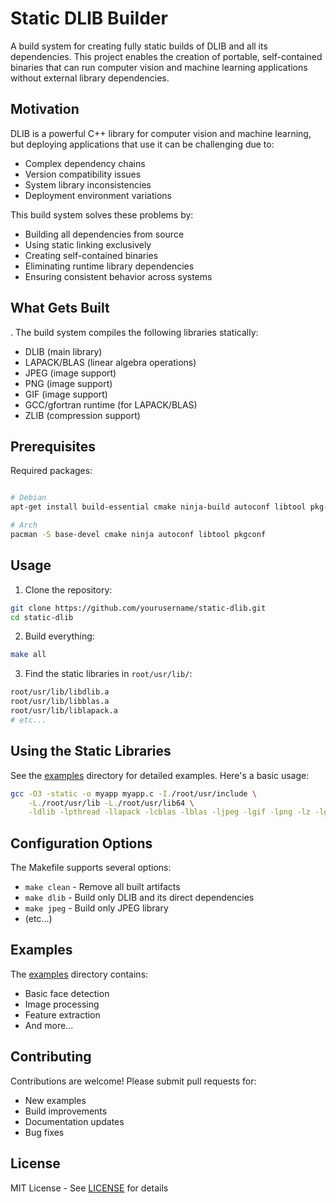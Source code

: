 # Static DLIB Builder

A build system for creating fully static builds of DLIB and all its dependencies. This project enables the creation of portable, self-contained binaries that can run computer vision and machine learning applications without external library dependencies.

## Motivation

DLIB is a powerful C++ library for computer vision and machine learning, but deploying applications that use it can be challenging due to:
- Complex dependency chains
- Version compatibility issues
- System library inconsistencies
- Deployment environment variations

This build system solves these problems by:
- Building all dependencies from source
- Using static linking exclusively
- Creating self-contained binaries
- Eliminating runtime library dependencies
- Ensuring consistent behavior across systems

## What Gets Built

.
The build system compiles the following libraries statically:
- DLIB (main library)
- LAPACK/BLAS (linear algebra operations)
- JPEG (image support)
- PNG (image support)
- GIF (image support)
- GCC/gfortran runtime (for LAPACK/BLAS)
- ZLIB (compression support)

## Prerequisites

Required packages:
```bash

# Debian
apt-get install build-essential cmake ninja-build autoconf libtool pkg-config

# Arch
pacman -S base-devel cmake ninja autoconf libtool pkgconf
```

## Usage

1. Clone the repository:
```bash
git clone https://github.com/yourusername/static-dlib.git
cd static-dlib
```

2. Build everything:
```bash
make all
```

3. Find the static libraries in `root/usr/lib/`:
```bash
root/usr/lib/libdlib.a
root/usr/lib/libblas.a
root/usr/lib/liblapack.a
# etc...
```

## Using the Static Libraries

See the [examples](examples/) directory for detailed examples. Here's a basic usage:

```bash
gcc -O3 -static -o myapp myapp.c -I./root/usr/include \
    -L./root/usr/lib -L./root/usr/lib64 \
    -ldlib -lpthread -llapack -lcblas -lblas -ljpeg -lgif -lpng -lz -lgfortran 
```

## Configuration Options

The Makefile supports several options:
- `make clean` - Remove all built artifacts
- `make dlib` - Build only DLIB and its direct dependencies
- `make jpeg` - Build only JPEG library
- (etc...)

## Examples

The [examples](examples/) directory contains:
- Basic face detection
- Image processing
- Feature extraction
- And more...

## Contributing

Contributions are welcome! Please submit pull requests for:
- New examples
- Build improvements
- Documentation updates
- Bug fixes

## License

MIT License - See [LICENSE](LICENSE) for details
